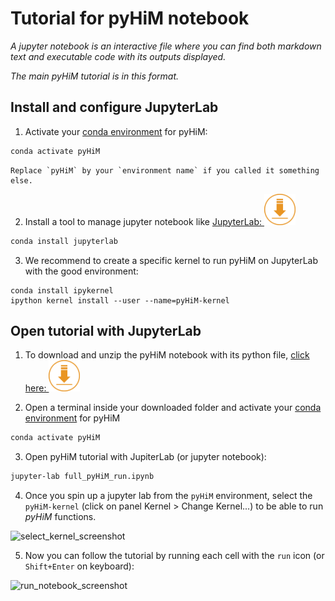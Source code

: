 # Tutorial for pyHiM notebook

*A jupyter notebook is an interactive file where you can find both markdown text and executable code with its outputs displayed.*

*The main pyHiM tutorial is in this format.*

## Install and configure JupyterLab

1. Activate your [conda environment](../quick_install.md#create-conda-environment) for pyHiM:

```sh
conda activate pyHiM
```


```{note}
Replace `pyHiM` by your `environment name` if you called it something else.
```

2. Install a tool to manage jupyter notebook like [JupyterLab: <img src="notebooks/_static/Download-Icon.png" width="50"/>](https://jupyter.org/install#jupyterlab)
```sh
conda install jupyterlab
```

3. We recommend to create a specific kernel to run pyHiM on JupyterLab with the good environment:

```
conda install ipykernel
ipython kernel install --user --name=pyHiM-kernel
```

## Open tutorial with JupyterLab

1. To download and unzip the pyHiM notebook with its python file, [click here: <img src="notebooks/_static/Download-Icon.png" width="50"/>](https://minhaskamal.github.io/DownGit/#/home?url=https://github.com/marcnol/pyHiM/tree/development/docs/source/getting_started/tutorials/notebooks)

2. Open a terminal inside your downloaded folder and activate your [conda environment](../quick_install.md#create-conda-environment) for pyHiM
```sh
conda activate pyHiM
```

3. Open pyHiM tutorial with JupiterLab (or jupyter notebook):
```sh
jupyter-lab full_pyHiM_run.ipynb
```

4. Once you spin up a jupyter lab from the `pyHiM` environment, select the `pyHiM-kernel` (click on panel Kernel > Change Kernel...) to be able to run *pyHiM* functions.

![select_kernel_screenshot](../../_static/select_kernel.png)

5. Now you can follow the tutorial by running each cell with the `run` icon (or `Shift+Enter` on keyboard):

![run_notebook_screenshot](../../_static/run_notebook.png)